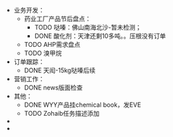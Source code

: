 - 业务开发：
	- 药业工厂产品节后盘点：
		- TODO 哒嗪：佛山南海北沙-暂未检测；
		- DONE 酸化剂：天津还剩10多吨。。压根没有订单
	- TODO AHP需求盘点
	- TODO 溴甲烷
- 订单跟踪：
	- DONE 天闳-15kg哒嗪后续
- 营销工作：
	- DONE news版面检查
- 其他：
	- DONE WYY产品挂chemical book，发EVE
	- TODO Zohaib任务描述添加
-
-